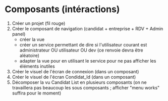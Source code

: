 Composants (intéractions)
=========================

1. Créer un projet (fil rouge)
1. Créer le composant de navigation (candidat + entreprise + RDV + Admin panel)
    * créer la vue
    * créer un service permettant de dire si l'utilisateur courant est administrateur OU utilisateur OU dev (ce renvoie devra être aléatoire)
    * adapter la vue pour en utilisant le service pour ne pas afficher les éléments inutiles
1. Créer le visuel de l'écran de connexion (dans un composant)
1. Créer le visuel de l'écran Condidat_Id (dans un composant)
1. Décomposer la vu Candidat List en plusieurs composants (on ne travaillera pas beaucoup les sous composants ; afficher "menu works" suffira pour le moment)
